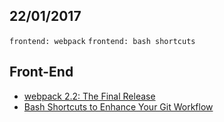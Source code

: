22/01/2017
----------

`frontend: webpack` `frontend: bash shortcuts`

## Front-End

- [webpack 2.2: The Final Release](https://medium.com/webpack/webpack-2-2-the-final-release-76c3d43bf144#.gw21ireu4)
- [Bash Shortcuts to Enhance Your Git Workflow](https://medium.freecodecamp.com/bash-shortcuts-to-enhance-your-git-workflow-5107d64ea0ff#.v8j8f766i)
